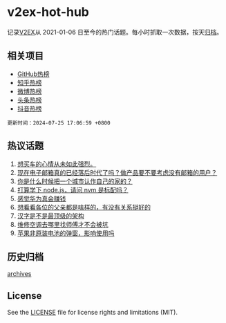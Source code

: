 # v2ex-hot-hub

 记录[V2EX](https://www.v2ex.com/)从 2021-01-06 日至今的热门话题。每小时抓取一次数据，按天[归档](archives)。
 
 ## 相关项目

- [GitHub热榜](https://github.com/it985/github-hot-hub)
- [知乎热榜](https://github.com/it985/zhihu-hot-hub)
- [微博热榜](https://github.com/it985/weibo-hot-hub)
- [头条热榜](https://github.com/it985/toutiao-hot-hub)
- [抖音热榜](https://github.com/it985/douyin-hot-hub)


 `更新时间：2024-07-25 17:06:59 +0800`

## 热议话题

1. [想买车的心情从未如此强烈。](https://www.v2ex.com/t/1059802)
1. [现在电子邮箱真的已经落后时代了吗？做产品要不要考虑没有邮箱的用户？](https://www.v2ex.com/t/1059889)
1. [你是什么时候把一个城市认作自己的家的？](https://www.v2ex.com/t/1059771)
1. [打算学下 node.js，请问 nvm 是标配吗？](https://www.v2ex.com/t/1059859)
1. [感觉华为真会赚钱](https://www.v2ex.com/t/1059883)
1. [想看看各位的父亲都是啥样的，有没有关系挺好的](https://www.v2ex.com/t/1059959)
1. [汉字是不是最顶级的架构](https://www.v2ex.com/t/1060029)
1. [维修空调去哪里找师傅才不会被坑](https://www.v2ex.com/t/1059890)
1. [苹果非原装电池的弹窗，影响使用吗](https://www.v2ex.com/t/1059878)

## 历史归档

[archives](archives)

## License

See the [LICENSE](LICENSE) file for license rights and limitations (MIT).
